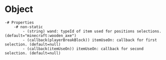 # Object
    -# Properties
        -# non-static
            - (string) wand: typeId of item used for positions selections. (default="minecraft:wooden_axe")
            - (callback(playerBreakBlock)) itemUseOn: callback for first selection. (default=null)
            - (callback(itemUseOn)) itemUseOn: callback for second selection. (default=null)
